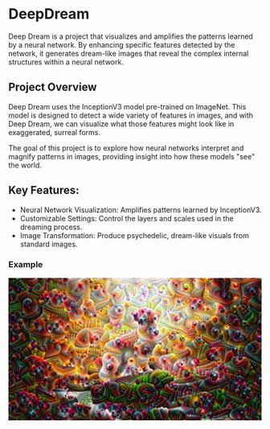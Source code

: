 # DeepDream
Deep Dream is a project that visualizes and amplifies the patterns learned by a neural network. By enhancing specific features detected by the network, it generates dream-like images that reveal the complex internal structures within a neural network.

## Project Overview
Deep Dream uses the InceptionV3 model pre-trained on ImageNet. This model is designed to detect a wide variety of features in images, and with Deep Dream, we can visualize what those features might look like in exaggerated, surreal forms.

The goal of this project is to explore how neural networks interpret and magnify patterns in images, providing insight into how these models "see" the world.

## Key Features:
 * Neural Network Visualization: Amplifies patterns learned by InceptionV3.
 * Customizable Settings: Control the layers and scales used in the dreaming process.
 * Image Transformation: Produce psychedelic, dream-like visuals from standard images.

### Example
![Dream](images/dream.png)
